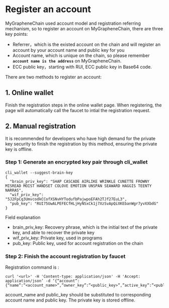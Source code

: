 # Register an account
MyGrapheneChain used account model and registration referring mechanism, so to register an account on MyGrapheneChain, there are three key points:

* Referrer，which is the existed account on the chain and will register an account by your account name and public key for you
* Account name, which is unique on the chain, so please remember <b>`account name is the address`</b> on MyGrapheneChain.
* ECC public key，starting with RUI, ECC public key in Base64 code.

There are two methods to register an account:

## 1. Online wallet
Finish the registration steps in the online wallet page. When registering, the page will automatically call the faucet to intial the registration request.

## 2. Manual registration
It is recommended for developers who have high demand for the private key security to finish the registration by this method, ensuring the private key is offline.

### Step 1: Generate an encrypted key pair through cli_wallet

```
cli_wallet --suggest-brain-key
{
  "brain_priv_key": "SHAP CASCADE AIRLIKE WRINKLE CUNETTE FROWNY MISREAD MOIST HANDSET COLOVE EMOTION UNSPAN SEAWARD HAGGIS TEENTY NARRAS",
  "wif_priv_key": "5J2FpCq3UmvcodkCCofXSNvHYTodufbPajwpoEFAh2TJf27EuL3",
  "pub_key": "RUI75UwALPEFECfHLjHyNSxCk1j7XzSvApQiXKEbanWgr7yvXXbdG"
}
```

Field explanation

* brain_priv_key: Recovery phrase, which is the initial text of the private key, and able to recover the private key
* wif_priv_key: Private key, used in programs
* pub_key: Public key, used for account registration on the chain

### Step 2: Finish the account registration by faucet

Registration command is :

```
curl '<url>' -H 'Content-type: application/json' -H 'Accept: application/json’ -d ‘{“account”:{“name”:”<account_name>”,”owner_key”:”<public_key>”,”active_key”:”<public_key>”,”memo_key”:”<public_key>”,”refcode”:null,”referrer”:null}}’
```
account_name and public_key should be substituted to corresponding account name and public key. The private key is stored offline.
